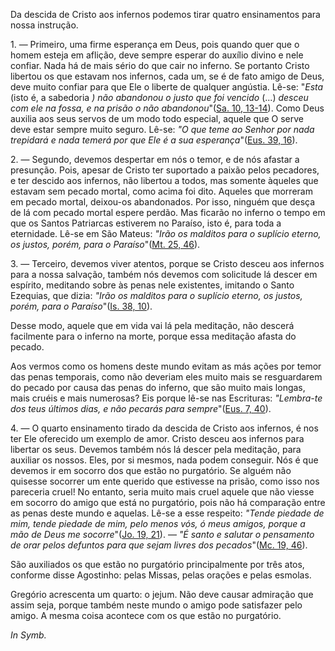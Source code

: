 
Da descida de Cristo aos infernos podemos tirar quatro ensinamentos para nossa instrução.

1\. — Primeiro, uma firme esperança em Deus, pois quando quer que o homem esteja em aflição, deve sempre esperar do auxílio divino e nele confiar. Nada há de mais sério do que cair no inferno. Se portanto Cristo libertou os que estavam nos infernos, cada um, se é de fato amigo de Deus, deve muito confiar para que Ele o liberte de qualquer angústia. Lê-se: "*Esta* (isto é, a sabedoria *) não abandonou o justo que foi vencido* (...) *desceu com ele na fossa, e na prisão o não abandonou*"([Sa. 10, 13-14](https://vulgata.online/bible/Sa.10?ed=MS&vfn=MS.Sa.10.13-14:vs)). Como Deus auxilia aos seus servos de um modo todo especial, aquele que O serve deve estar sempre muito seguro. Lê-se: *"O que teme ao Senhor por nada trepidará e nada temerá por que Ele é a sua esperança*"([Eus. 39, 16](https://vulgata.online/bible/Eus.39?ed=MS&vfn=MS.Eus.39.16:vs)).

2\. — Segundo, devemos despertar em nós o temor, e de nós afastar a presunção. Pois, apesar de Cristo ter suportado a paixão pelos pecadores, e ter descido aos infernos, não libertou a todos, mas somente àqueles que estavam sem pecado mortal, como acima foi dito. Aqueles que morreram em pecado mortal, deixou-os abandonados. Por isso, ninguém que desça de lá com pecado mortal espere perdão. Mas ficarão no inferno o tempo em que os Santos Patriarcas estiverem no Paraíso, isto é, para toda a eternidade. Lê-se em São Mateus: *"Irão os malditos para o suplício eterno, os justos, porém, para o Paraíso*"([Mt. 25, 46](https://vulgata.online/bible/Mt.25?ed=MS&vfn=MS.Mt.25.46:vs)).

3\. — Terceiro, devemos viver atentos, porque se Cristo desceu aos infernos para a nossa salvação, também nós devemos com solicitude lá descer em espírito, meditando sobre às penas nele existentes, imitando o Santo Ezequias, que dizia: *"Irão os malditos para o suplício eterno, os justos, porém, para o Paraíso*"([Is. 38, 10](https://vulgata.online/bible/Is.38?ed=MS&vfn=MS.Is.38.10:vs)).

Desse modo, aquele que em vida vai lá pela meditação, não descerá facilmente para o inferno na morte, porque essa meditação afasta do pecado.

Aos vermos como os homens deste mundo evitam as más ações por temor das penas temporais, como não deveriam eles muito mais se resguardarem do pecado por causa das penas do inferno, que são muito mais longas, mais cruéis e mais numerosas? Eis porque lê-se nas Escrituras: *"Lembra-te dos teus últimos dias, e não pecarás para sempre*"([Eus. 7, 40](https://vulgata.online/bible/Eus.7?ed=MS&vfn=MS.Eus.7.40:vs)).

4\. — O quarto ensinamento tirado da descida de Cristo aos infernos, é nos ter Ele oferecido um exemplo de amor. Cristo desceu aos infernos para libertar os seus. Devemos também nós lá descer pela meditação, para auxiliar os nossos. Eles, por si mesmos, nada podem conseguir. Nós é que devemos ir em socorro dos que estão no purgatório. Se alguém não quisesse socorrer um ente querido que estivesse na prisão, como isso nos pareceria cruel! No entanto, seria muito mais cruel aquele que não viesse em socorro do amigo que está no purgatório, pois não há comparação entre as penas deste mundo e aquelas. Lê-se a esse respeito: *"Tende piedade de mim, tende piedade de mim, pelo menos vós, ó meus amigos, porque a mão de Deus me socorre*"([Jo. 19, 21](https://vulgata.online/bible/Jo.19?ed=MS&vfn=MS.Jo.19.21:vs)). — *"É santo e salutar o pensamento de orar pelos defuntos para que sejam livres dos pecados*"([Mc. 19, 46](https://vulgata.online/bible/Mc.19?ed=MS&vfn=MS.Mc.19.46:vs)).

São auxiliados os que estão no purgatório principalmente por três atos, conforme disse Agostinho: pelas Missas, pelas orações e pelas esmolas.

Gregório acrescenta um quarto: o jejum. Não deve causar admiração que assim seja, porque também neste mundo o amigo pode satisfazer pelo amigo. A mesma coisa acontece com os que estão no purgatório.

*In Symb.*